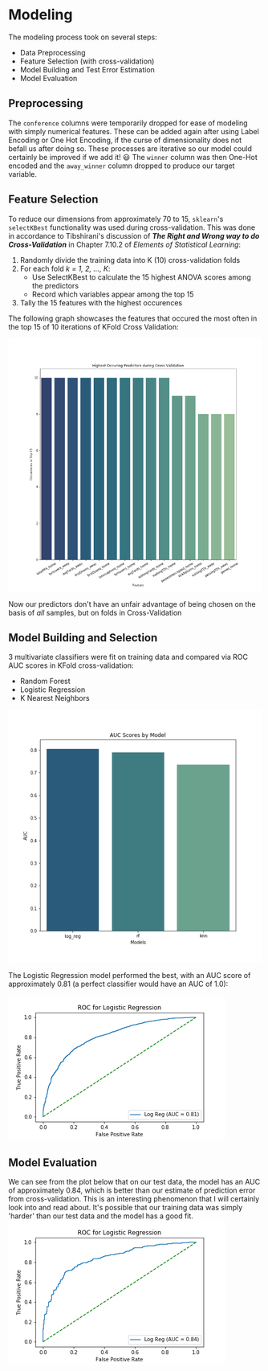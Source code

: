 # Modeling
The modeling process took on several steps:
* Data Preprocessing
* Feature Selection (with cross-validation)
* Model Building and Test Error Estimation
* Model Evaluation

## Preprocessing
The `conference` columns were temporarily dropped for ease of modeling with simply numerical features. These can be added again after using Label Encoding or One Hot Encoding, if the curse of dimensionality does not befall us after doing so. These processes are iterative so our model could certainly be improved if we add it! :smiley: The `winner` column was then One-Hot encoded and the `away_winner` column dropped to produce our target variable.

## Feature Selection
To reduce our dimensions from approximately 70 to 15, `sklearn`'s `selectKBest` functionality was used during cross-validation. This was done in accordance to Tibshirani's discussion of ***The Right and Wrong way to do Cross-Validation*** in Chapter 7.10.2 of *Elements of Statistical Learning*:
1. Randomly divide the training data into K (10) cross-validation folds
2. For each fold *k = 1, 2, ..., K*:
    * Use SelectKBest to calculate the 15 highest ANOVA scores among the predictors
    * Record which variables appear among the top 15
3. Tally the 15 features with the highest occurences 

The following graph showcases the features that occured the most often in the top 15 of 10 iterations of KFold Cross Validation:

![](/images/feature_selection.png)

Now our predictors don't have an unfair advantage of being chosen on the basis of *all* samples, but on folds in Cross-Validation

## Model Building and Selection
3 multivariate classifiers were fit on training data and compared via ROC AUC scores in KFold cross-validation: 
* Random Forest
* Logistic Regression
* K Nearest Neighbors

![](/images/auc_scores.png)

The Logistic Regression model performed the best, with an AUC score of approximately 0.81 (a perfect classifier would have an AUC of 1.0):

![](/images/log_reg_auc.png)

## Model Evaluation
We can see from the plot below that on our test data, the model has an AUC of approximately 0.84, which is better than our estimate of prediction error from cross-validation. This is an interesting phenomenon that I will certainly look into and read about. It's possible that our training data was simply 'harder' than our test data and the model has a good fit.
![](/images/roc_auc_TEST.png)
